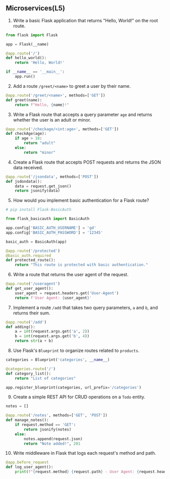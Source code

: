 ## Microservices(L5)

1. Write a basic Flask application that returns "Hello, World!" on the root route.
```python
from flask import Flask

app = Flask(__name)

@app.route('/')
def hello_world():
    return 'Hello, World!'

if __name__ == '__main__':
    app.run()

```
  
2. Add a route `/greet/<name>` to greet a user by their name.
```python
@app.route('/greet/<name>', methods=['GET'])
def greet(name):
    return f"Hello, {name}!"
```

3. Write a Flask route that accepts a query parameter `age` and returns whether the user is an adult or minor.
```python
@app.route('/checkage/<int:age>', methods=['GET'])
def checkAge(age):
    if age > 18:
        return "adult"
    else:
        return "minor"
```

4. Create a Flask route that accepts POST requests and returns the JSON data received.
```python
@app.route('/jsondata', methods=['POST'])
def jsdondata():
    data = request.get_json()
    return jsonify(data)
```

5. How would you implement basic authentication for a Flask route?
```python
# pip install Flask-BasicAuth

from flask_basicauth import BasicAuth

app.config['BASIC_AUTH_USERNAME'] = 'gd'
app.config['BASIC_AUTH_PASSWORD'] = '12345'

basic_auth = BasicAuth(app)

@app.route('/protected')
@basic_auth.required
def protected_route():
    return "This route is protected with basic authentication."
```

6. Write a route that returns the user agent of the request.
```python
@app.route('/useragent')
def get_user_agent():
    user_agent = request.headers.get('User-Agent')
    return f'User Agent: {user_agent}'
```

7. Implement a route `/add` that takes two query parameters, `a` and `b`, and returns their sum.
```python
@app.route('/add')
def adding():
    a = int(request.args.get('a', 2))
    b = int(request.args.get('b', 4))
    return str(a + b)
```

8. Use Flask's `Blueprint` to organize routes related to `products`.
```python
categories = Blueprint('categories', __name__)

@categories.route('/')
def category_list():
    return "List of categories"

app.register_blueprint(categories, url_prefix='/categories')
```

9. Create a simple REST API for CRUD operations on a `Todo` entity.
```python
notes = []

@app.route('/notes', methods=['GET', 'POST'])
def manage_notes():
    if request.method == 'GET':
        return jsonify(notes)
    else:
        notes.append(request.json)
        return "Note added!", 201
```

10. Write middleware in Flask that logs each request's method and path.
```python
@app.before_request
def log_user_agent():
    print(f"{request.method} {request.path} - User Agent: {request.headers.get('User-Agent')}")
```